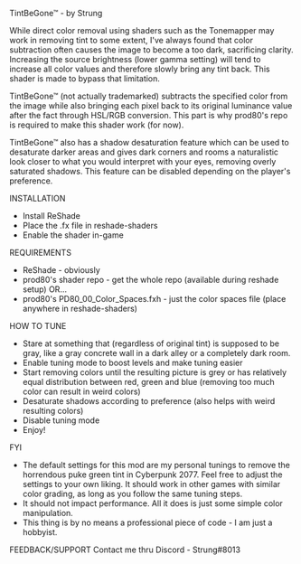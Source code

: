 TintBeGone™ - by Strung

While direct color removal using shaders such as the Tonemapper may work in removing tint to some extent, I've always found that color subtraction often causes the image to become a too dark, sacrificing clarity. Increasing the source brightness (lower gamma setting) will tend to increase all color values and therefore slowly bring any tint back. This shader is made to bypass that limitation.

TintBeGone™ (not actually trademarked) subtracts the specified color from the image while also bringing each pixel back to its original luminance value after the fact through HSL/RGB conversion. This part is why prod80's repo is required to make this shader work (for now).

TintBeGone™ also has a shadow desaturation feature which can be used to desaturate darker areas and gives dark corners and rooms a naturalistic look closer to what you would interpret with your eyes, removing overly saturated shadows. This feature can be disabled depending on the player's preference.

INSTALLATION
- Install ReShade
- Place the .fx file in reshade-shaders
- Enable the shader in-game

REQUIREMENTS
- ReShade - obviously
- prod80's shader repo - get the whole repo (available during reshade setup) OR...
- prod80's PD80_00_Color_Spaces.fxh - just the color spaces file (place anywhere in reshade-shaders)

HOW TO TUNE
- Stare at something that (regardless of original tint) is supposed to be gray, like a gray concrete wall in a dark alley or a completely dark room.
- Enable tuning mode to boost levels and make tuning easier
- Start removing colors until the resulting picture is grey or has relatively equal distribution between red, green and blue (removing too much color can result in weird colors)
- Desaturate shadows according to preference (also helps with weird resulting colors)
- Disable tuning mode
- Enjoy!

FYI
- The default settings for this mod are my personal tunings to remove the horrendous puke green tint in Cyberpunk 2077. Feel free to adjust the settings to your own liking. It should work in other games with similar color grading, as long as you follow the same tuning steps.
- It should not impact performance. All it does is just some simple color manipulation.
- This thing is by no means a professional piece of code - I am just a hobbyist. 

FEEDBACK/SUPPORT
Contact me thru Discord - Strung#8013
